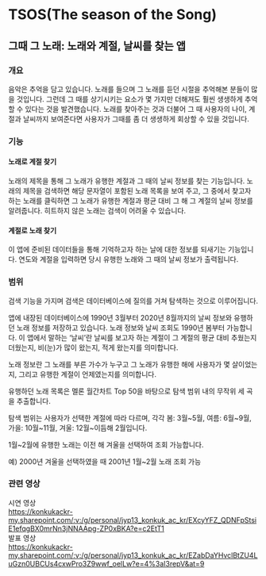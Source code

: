 # TSOS(The season of the Song)
## 그때 그 노래: 노래와 계절, 날씨를 찾는 앱

### 개요

음악은 추억을 담고 있습니다. 노래를 들으며 그 노래를 듣던 시절을 추억해본 분들이 많을 것입니다. 그런데 그 때를 상기시키는 요소가 몇 가지만 더해져도 훨씬 생생하게 추억할 수 있다는 것을 발견했습니다.
노래를 찾아주는 것과 더불어 그 때 사용자의 나이, 계절과 날씨까지 보여준다면 사용자가 그때를 좀 더 생생하게 회상할 수 있을 것입니다.

### 기능

#### 노래로 계절 찾기
노래의 제목을 통해 그 노래가 유행한 계절과 그 때의 날씨 정보를 찾는 기능입니다.
노래의 제목을 검색하면 해당 문자열이 포함된 노래 목록을 보여 주고, 그 중에서 찾고자 하는 노래를 클릭하면 그 노래가 유행한 계절과 평균 대비 그 해 그 계절의 날씨 정보를 알려줍니다. 히트하지 않은 노래는 검색이 어려울 수 있습니다.

#### 계절로 노래 찾기

이 앱에 준비된 데이터들을 통해 기억하고자 하는 날에 대한 정보를 되새기는 기능입니다. 
연도와 계절을 입력하면 당시 유행한 노래와 그 때의 날씨 정보가 출력됩니다.

### 범위
검색 기능을 가지며 검색은 데이터베이스에 질의를 거쳐 탐색하는 것으로 이루어집니다.

앱에 내장된 데이터베이스에 1990년 3월부터 2020년 8월까지의 날씨 정보와 유행하던 노래 정보를 저장하고 있습니다. 
노래 정보와 날씨 조회도 1990년 봄부터 가능합니다.
이 앱에서 말하는 ‘날씨’란 날씨를 보고자 하는 계절이 그 계절의 평균 대비 추웠는지 더웠는지, 비(눈)가 많이 왔는지, 적게 왔는지를 의미합니다.

노래 정보란 그 노래를 부른 가수가 누구고 그 노래가 유행한 해에 사용자가 몇 살이었는지, 그리고 유행한 계절이 언제였는지를 의미합니다.

유행하던 노래 목록은 멜론 월간차트 Top 50을 바탕으로 탐색 범위 내의 무작위 세 곡을 추출합니다. 

탐색 범위는 사용자가 선택한 계절에 따라 다르며, 각각 봄: 3월~5월, 여름: 6월~9월, 가을: 10월~11월, 겨울: 12월~이듬해 2월입니다.

1월~2월에 유행한 노래는 이전 해 겨울을 선택하여 조회 가능합니다.

예) 2000년 겨울을 선택하였을 때 2001년 1월~2월 노래 조회 가능

### 관련 영상
시연 영상  
https://konkukackr-my.sharepoint.com/:v:/g/personal/jyp13_konkuk_ac_kr/EXcyYFZ_QDNFpStsiE1efqgBX0mrNn3jNNAApg-ZP0xBKA?e=c2EtT1  
발표 영상  
https://konkukackr-my.sharepoint.com/:v:/g/personal/jyp13_konkuk_ac_kr/EZabDaYHvclBtZU4LuGzn0UBCUs4cxwPro3Z9wwf_oelLw?e=4%3aI3repV&at=9
